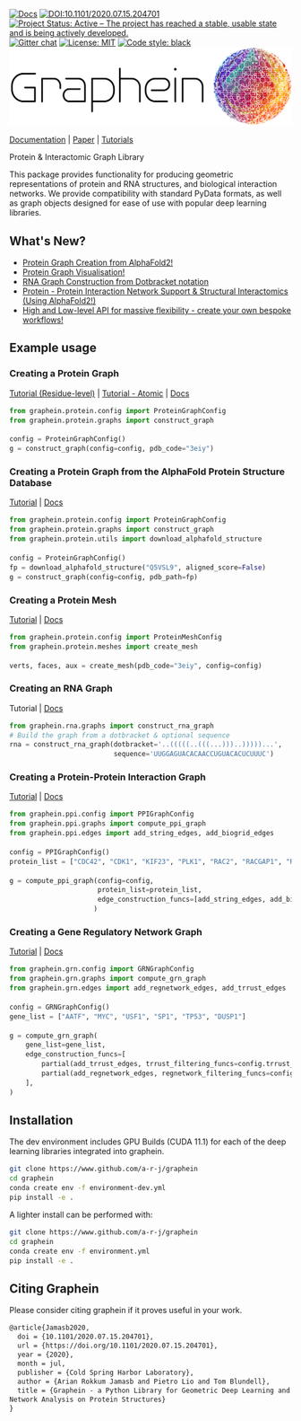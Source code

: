 [![Docs](https://assets.readthedocs.org/static/projects/badges/passing-flat.svg)](http://wwww.github.com/a-r-j)
[![DOI:10.1101/2020.07.15.204701](https://zenodo.org/badge/DOI/10.1101/2020.07.15.204701.svg)](https://doi.org/10.1101/2020.07.15.204701)
[![Project Status: Active – The project has reached a stable, usable state and is being actively developed.](https://www.repostatus.org/badges/latest/active.svg)](https://www.repostatus.org/#active)
    <a href="https://github.com/badges/shields/pulse" alt="Activity">
[![Gitter chat](https://badges.gitter.im/gitterHQ/gitter.png)](https://gitter.im/graphein)
[![License: MIT](https://img.shields.io/badge/License-MIT-yellow.svg)](https://opensource.org/licenses/MIT)
<a href="https://github.com/psf/black"><img alt="Code style: black" src="https://img.shields.io/badge/code%20style-black-000000.svg"></a>
[![banner](docs/source/_static/graphein.png)](http://www.graphein.ai)


[Documentation](http://www.graphein.ai) | [Paper](https://www.biorxiv.org/content/10.1101/2020.07.15.204701v1) | [Tutorials](http://graphein.ai/notebooks_index.html)  

Protein & Interactomic Graph Library

This package provides functionality for producing geometric representations of protein and RNA structures, and biological interaction networks. We provide compatibility with standard PyData formats, as well as graph objects designed for ease of use with popular deep learning libraries.

## What's New?
* [Protein Graph Creation from AlphaFold2!](http://graphein.ai/notebooks/alphafold_protein_graph_tutorial.html)
* [Protein Graph Visualisation!](http://graphein.ai/notebooks/protein_mesh_tutorial.html)
* [RNA Graph Construction from Dotbracket notation](http://graphein.ai/modules/graphein.rna.html)
* [Protein - Protein Interaction Network Support & Structural Interactomics (Using AlphaFold2!)](http://graphein.ai/notebooks/ppi_tutorial.html)
* [High and Low-level API for massive flexibility - create your own bespoke workflows!](http://graphein.ai/notebooks/residue_graphs.html)

## Example usage
### Creating a Protein Graph
[Tutorial (Residue-level)](http://graphein.ai/notebooks/residue_graphs.html) | [Tutorial - Atomic](http://graphein.ai/notebooks/atom_graph_tutorial.html) | [Docs](http://graphein.ai/modules/graphein.protein.html#module-graphein.protein.graphs)
```python
from graphein.protein.config import ProteinGraphConfig
from graphein.protein.graphs import construct_graph

config = ProteinGraphConfig()
g = construct_graph(config=config, pdb_code="3eiy")
```

### Creating a Protein Graph from the AlphaFold Protein Structure Database
[Tutorial](http://graphein.ai/notebooks/alphafold_protein_graph_tutorial.html) | [Docs](http://graphein.ai/modules/graphein.protein.html#module-graphein.protein.graphs)
```python
from graphein.protein.config import ProteinGraphConfig
from graphein.protein.graphs import construct_graph
from graphein.protein.utils import download_alphafold_structure

config = ProteinGraphConfig()
fp = download_alphafold_structure("Q5VSL9", aligned_score=False)
g = construct_graph(config=config, pdb_path=fp)
```

### Creating a Protein Mesh
[Tutorial](http://graphein.ai/notebooks/protein_mesh_tutorial.html) | [Docs](http://graphein.ai/modules/graphein.protein.html#module-graphein.protein.meshes)
```python
from graphein.protein.config import ProteinMeshConfig
from graphein.protein.meshes import create_mesh

verts, faces, aux = create_mesh(pdb_code="3eiy", config=config)
```
### Creating an RNA Graph
Tutorial | [Docs](http://graphein.ai/modules/graphein.rna.html)
```python
from graphein.rna.graphs import construct_rna_graph
# Build the graph from a dotbracket & optional sequence
rna = construct_rna_graph(dotbracket='..(((((..(((...)))..)))))...',
                          sequence='UUGGAGUACACAACCUGUACACUCUUUC')
```

### Creating a Protein-Protein Interaction Graph
[Tutorial](http://graphein.ai/notebooks/ppi_tutorial.html) | [Docs](http://graphein.ai/modules/graphein.ppi.html)
```python
from graphein.ppi.config import PPIGraphConfig
from graphein.ppi.graphs import compute_ppi_graph
from graphein.ppi.edges import add_string_edges, add_biogrid_edges

config = PPIGraphConfig()
protein_list = ["CDC42", "CDK1", "KIF23", "PLK1", "RAC2", "RACGAP1", "RHOA", "RHOB"]

g = compute_ppi_graph(config=config,
                      protein_list=protein_list,
                      edge_construction_funcs=[add_string_edges, add_biogrid_edges]
                     )
```

### Creating a Gene Regulatory Network Graph
[Tutorial](http://graphein.ai/notebooks/grn_tutorial.html) | [Docs](http://graphein.ai/modules/graphein.grn.html)
```python
from graphein.grn.config import GRNGraphConfig
from graphein.grn.graphs import compute_grn_graph
from graphein.grn.edges import add_regnetwork_edges, add_trrust_edges

config = GRNGraphConfig()
gene_list = ["AATF", "MYC", "USF1", "SP1", "TP53", "DUSP1"]

g = compute_grn_graph(
    gene_list=gene_list,
    edge_construction_funcs=[
        partial(add_trrust_edges, trrust_filtering_funcs=config.trrust_config.filtering_functions),
        partial(add_regnetwork_edges, regnetwork_filtering_funcs=config.regnetwork_config.filtering_functions),
    ],
)
```

## Installation
The dev environment includes GPU Builds (CUDA 11.1) for each of the deep learning libraries integrated into graphein.
```bash
git clone https://www.github.com/a-r-j/graphein
cd graphein
conda create env -f environment-dev.yml
pip install -e .
```

A lighter install can be performed with:

```bash
git clone https://www.github.com/a-r-j/graphein
cd graphein
conda create env -f environment.yml
pip install -e .
```

## Citing Graphein

Please consider citing graphein if it proves useful in your work.

```
@article{Jamasb2020,
  doi = {10.1101/2020.07.15.204701},
  url = {https://doi.org/10.1101/2020.07.15.204701},
  year = {2020},
  month = jul,
  publisher = {Cold Spring Harbor Laboratory},
  author = {Arian Rokkum Jamasb and Pietro Lio and Tom Blundell},
  title = {Graphein - a Python Library for Geometric Deep Learning and Network Analysis on Protein Structures}
}
```